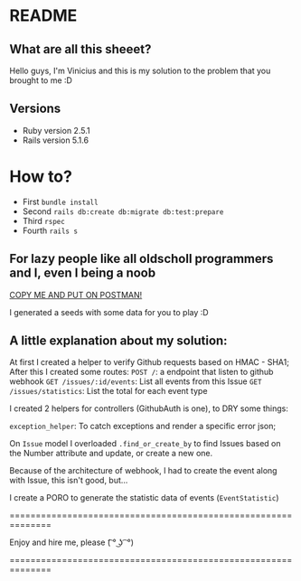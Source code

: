 # README

## What are all this sheeet?

Hello guys, I'm Vinicius and this is my solution to the problem that you
brought to me :D

## Versions
* Ruby version
2.5.1
* Rails version
5.1.6

# How to?

- First `bundle install`
- Second `rails db:create db:migrate db:test:prepare`
- Third `rspec`
- Fourth `rails s`

## For lazy people like all oldscholl programmers and I, even I being a noob

[COPY ME AND PUT ON POSTMAN!](https://octo-events-jaya.herokuapp.com/)

I generated a seeds with some data for you to play :D

## A little explanation about my solution:

At first I created a helper to verify Github requests based on HMAC - SHA1;
After this I created some routes:
`POST /`: a endpoint that listen to github webhook
`GET /issues/:id/events`: List all events from this Issue
`GET /issues/statistics`: List the total for each event type

I created 2 helpers for controllers (GithubAuth is one), to DRY some things:

`exception_helper`: To catch exceptions and render a specific error json;

On `Issue` model I overloaded `.find_or_create_by` to find Issues based on the
Number attribute and update, or create a new one.

Because of the architecture of webhook, I had to create the event along with
Issue, this isn't good, but...

I create a PORO to generate the statistic data of events (`EventStatistic`)

==============================================================

Enjoy and hire me, please (͡ ° ͜ʖ ͡ °)

==============================================================



